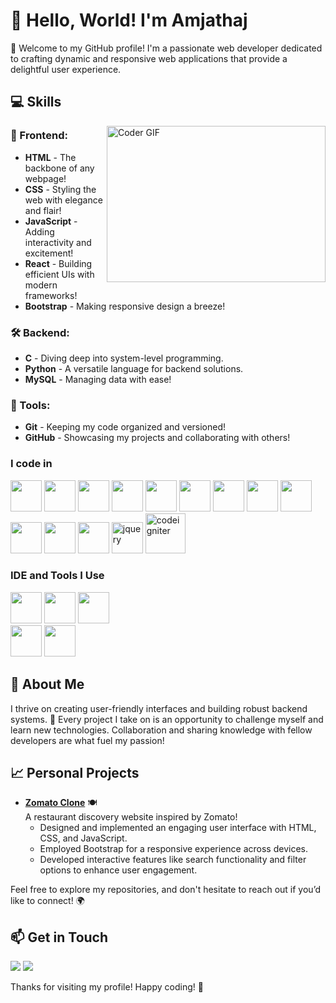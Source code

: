 # 👋 Hello, World! I'm Amjathaj

🌟 Welcome to my GitHub profile! I'm a passionate web developer dedicated to crafting dynamic and responsive web applications that provide a delightful user experience. 

## 💻 Skills

<img  align="right" alt="Coder GIF" height=250 width=350 src="https://images.squarespace-cdn.com/content/v1/5769fc401b631bab1addb2ab/1541580611624-TE64QGKRJG8SWAIUS7NS/ke17ZwdGBToddI8pDm48kPoswlzjSVMM-SxOp7CV59BZw-zPPgdn4jUwVcJE1ZvWQUxwkmyExglNqGp0IvTJZamWLI2zvYWH8K3-s_4yszcp2ryTI0HqTOaaUohrI8PI6FXy8c9PWtBlqAVlUS5izpdcIXDZqDYvprRqZ29Pw0o/coding-freak.gif" />

### 🎨 Frontend:
- **HTML** - The backbone of any webpage! 
- **CSS** - Styling the web with elegance and flair!
- **JavaScript** - Adding interactivity and excitement!
- **React** - Building efficient UIs with modern frameworks!
- **Bootstrap** - Making responsive design a breeze!




### 🛠️ Backend:
- **C** - Diving deep into system-level programming.
- **Python** - A versatile language for backend solutions.
- **MySQL** - Managing data with ease!

### 🔧 Tools:
- **Git** - Keeping my code organized and versioned!
- **GitHub** - Showcasing my projects and collaborating with others!

### I code in
   <img height="50" width="50" src="https://img.icons8.com/color/48/000000/html-5.png" /> <img height="50" width="50" src="https://img.icons8.com/color/48/000000/css3.png" /> <img height="50" width="50" src="https://img.icons8.com/color/48/000000/sass.png"/> <img height="50" width="50" src="https://img.icons8.com/color/48/000000/bootstrap.png" />
<img height="50" width="50" src="https://img.icons8.com/color/48/000000/javascript.png"/>
<img height="50" width="50" src="https://img.icons8.com/color/48/000000/react-native.png"/>  <img height="50" width="50" src="https://img.icons8.com/color/48/000000/mysql-logo.png"/>  <img height="50" width="50" src="https://img.icons8.com/color/48/000000/vite.png"/> 
<img height="50" width="50" src="https://img.icons8.com/color/48/000000/php.png"/>  <img height="50" width="50" src="https://img.icons8.com/color/48/000000/material-ui.png"/>  <img height="50" width="50" src="https://img.icons8.com/color/48/000000/json.png"/> <img height="50" width="50" src="https://img.icons8.com/color/48/000000/npm.png"/> 
<img width="50" height="50" src="https://img.icons8.com/ios-filled/50/jquery.png" alt="jquery"/>
<img width="64" height="64" src="https://img.icons8.com/cute-clipart/64/codeigniter.png" alt="codeigniter"/>

### IDE and Tools I Use
<img height="50" width="50" src="https://img.icons8.com/color/48/000000/visual-studio-code-2019.png"/>  <img height="50" width="50" src="https://img.icons8.com/color/50/000000/git.png"/>   <img height="50" width="50" src="https://img.icons8.com/doodle/48/000000/adobe-photoshop.png"/>  
<img height="50" width="50" src="https://img.icons8.com/color/48/000000/canva.png"/>  <img height="50" width="50" src="https://img.icons8.com/color/50/000000/android-studio.png"/>    
## 🚀 About Me

I thrive on creating user-friendly interfaces and building robust backend systems. 🌈 Every project I take on is an opportunity to challenge myself and learn new technologies. Collaboration and sharing knowledge with fellow developers are what fuel my passion!

## 📈 Personal Projects

- **[Zomato Clone](https://amjathaj.github.io/zomato/)** 🍽️  
  A restaurant discovery website inspired by Zomato!  
  - Designed and implemented an engaging user interface with HTML, CSS, and JavaScript.  
  - Employed Bootstrap for a responsive experience across devices.  
  - Developed interactive features like search functionality and filter options to enhance user engagement.  

Feel free to explore my repositories, and don't hesitate to reach out if you’d like to connect! 🌍

## 📫 Get in Touch
<!--
- 💼 [LinkedIn Profile](https://www.linkedin.com/in/amjathaj)  
- ✉️ [Email Me](mailto:amjathaj2002@gmail.com)
-  📫 How to reach me :
-->
[<img src="https://img.shields.io/badge/Gmail-1DA1F2?style=for-the-badge&logo=twitter&logoColor=white" />](mailto:amjathaj2002@gmail.com) [<img src="https://img.shields.io/badge/LinkedIn-0077B5?style=for-the-badge&logo=linkedin&logoColor=white" />](https://www.linkedin.com/in/amjathaj)


Thanks for visiting my profile! Happy coding! 🎉

<!---
Amjathaj/Amjathaj is a ✨ special ✨ repository because its `README.md` (this file) appears on your GitHub profile.
You can click the Preview link to take a look at your changes.
--->
